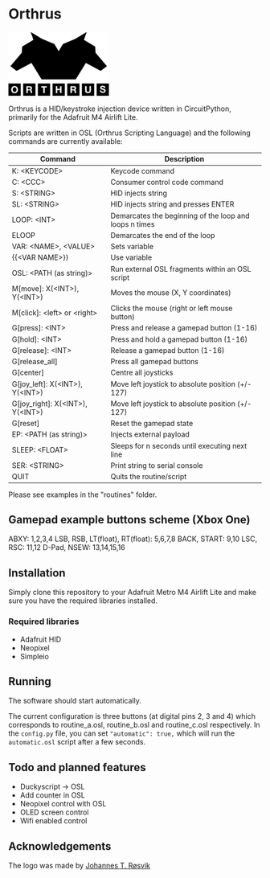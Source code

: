 # Orthrus

<img src="./img/logo_black.png" alt="Orthrus logo" width="200" />

Orthrus is a HID/keystroke injection device written in CircuitPython, primarily for the Adafruit M4 Airlift Lite.

Scripts are written in OSL (Orthrus Scripting Language) and the following commands are currently available:

| Command                                  | Description                                            |
| ---------------------------------------- | ------------------------------------------------------ |
| K: \<KEYCODE>                            | Keycode command                                        |
| C: \<CCC>                                | Consumer control code command                          |
| S: \<STRING>                             | HID injects string                                     |
| SL: \<STRING>                            | HID injects string and presses ENTER                   |
| LOOP: \<INT>                             | Demarcates the beginning of the loop and loops n times |
| ELOOP                                    | Demarcates the end of the loop                         |
| VAR: \<NAME>, \<VALUE>                   | Sets variable                                          |
| \{\{\<VAR NAME>\}\}                      | Use variable                                           |
| OSL: \<PATH \(as string\)>               | Run external OSL fragments within an OSL script        |
| M\[move\]: X\(\<INT>\), Y\(\<INT>\)      | Moves the mouse \(X, Y coordinates\)                   |
| M\[click\]: \<left> or \<right>          | Clicks the mouse \(right or left mouse button\)        |
| G\[press\]: \<INT>                       | Press and release a gamepad button (1-16)              |
| G\[hold\]: \<INT>                        | Press and hold a gamepad button (1-16)                 |
| G\[release\]: \<INT>                     | Release a gamepad button (1-16)                        |
| G\[release_all\]                         | Press all gamepad buttons                              |
| G\[center\]                              | Centre all joysticks                                   |
| G\[joy_left\]: X\(\<INT>\), Y\(\<INT>\)  | Move left joystick to absolute position (+/- 127)      |
| G\[joy_right\]: X\(\<INT>\), Y\(\<INT>\) | Move left joystick to absolute position (+/- 127)      |
| G\[reset\]                               | Reset the gamepad state                                |
| EP: \<PATH \(as string\)>                | Injects external payload                               |
| SLEEP: \<FLOAT>                          | Sleeps for n seconds until executing next line         |
| SER: \<STRING>                           | Print string to serial console                         |
| QUIT                                     | Quits the routine/script                               |

Please see examples in the "routines" folder.

## Gamepad example buttons scheme (Xbox One)

ABXY: 1,2,3,4
LSB, RSB, LT(float), RT(float): 5,6,7,8
BACK, START: 9,10
LSC, RSC: 11,12
D-Pad, NSEW: 13,14,15,16

## Installation

Simply clone this repository to your Adafruit Metro M4 Airlift Lite and make sure you have the required libraries installed.

### Required libraries

- Adafruit HID
- Neopixel
- Simpleio

## Running

The software should start automatically.

The current configuration is three buttons (at digital pins 2, 3 and 4) which corresponds to routine_a.osl, routine_b.osl and routine_c.osl respectively. In the `config.py` file, you can set `"automatic": true,` which will run the `automatic.osl` script after a few seconds.

## Todo and planned features

- Duckyscript -> OSL
- Add counter in OSL
- Neopixel control with OSL
- OLED screen control
- Wifi enabled control

## Acknowledgements

The logo was made by [Johannes T. Røsvik](https://github.com/rosvik/)
